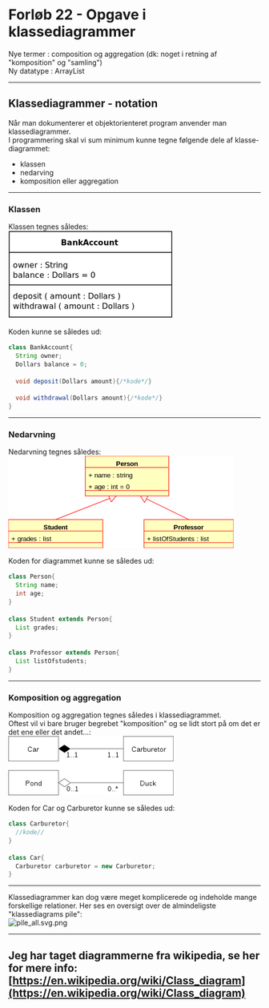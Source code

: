 # Forløb 22 - Opgave i klassediagrammer

 Nye termer : composition og aggregation (dk: noget i retning af "komposition" og "samling")    
 Ny datatype : ArrayList    

-------------------------------------

## Klassediagrammer - notation

Når man dokumenterer et objektorienteret program anvender man klassediagrammer.   
I programmering skal vi sum minimum kunne tegne følgende dele af klasse-diagrammet:
- klassen
- nedarving
- komposition eller aggregation

--------------------------------------------------------------------------------------
### Klassen
Klassen tegnes således:  
![klasse.svg.png](klasse.svg.png)    

Koden kunne se således ud:        
```java
class BankAccount{
  String owner;
  Dollars balance = 0;

  void deposit(Dollars amount){/*kode*/}

  void withdrawal(Dollars amount){/*kode*/}
}
```

--------------------------------------------------------------------------------------
### Nedarvning
Nedarvning tegnes således:    
![nedarvning.svg.png](nedarvning.svg.png)       

Koden for diagrammet kunne se således ud:
```java
class Person{
  String name;
  int age;
}

class Student extends Person{
  List grades;
}

class Professor extends Person{
  List listOfstudents;
}
```
--------------------------------------------------------------------------------------
### Komposition og aggregation
Komposition og aggregation tegnes således i klassediagrammet.    
Oftest vil vi bare bruger begrebet "komposition" og se lidt stort på om det er det ene eller det andet...:      
![pile_agg_comp.svg.png](pile_agg_comp.svg.png)    

Koden for Car og Carburetor kunne se således ud:
```java
class Carburetor{
  //kode//
}

class Car{
  Carburetor carburetor = new Carburetor;
}
```
--------------------------------------------------------------------------------------
Klassediagrammer kan dog være meget komplicerede og indeholde mange forskellige relationer. Her ses en oversigt over de almindeligste "klassediagrams pile":     
![pile_all.svg.png](pile_all-svg-png)   

--------------------------------------------------------------------------------------
Jeg har taget diagrammerne fra wikipedia, se her  for mere info: [https://en.wikipedia.org/wiki/Class_diagram](https://en.wikipedia.org/wiki/Class_diagram)
--------------------------------------------------------------------------------------
